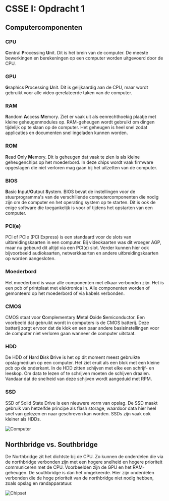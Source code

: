 # CSSE I: Opdracht 1
## Computercomponenten
### CPU
**C**entral **P**rocessing **U**nit. Dit is het brein van de computer. De meeste bewerkingen en berekeningen op een computer worden uitgevoerd door de CPU.
### GPU
**G**raphics **P**rocessing **U**nit. Dit is gelijkaardig aan de CPU, maar wordt gebruikt voor alle video gerelateerde taken van de computer. 
### RAM
**R**andom **A**ccess **M**emory. Ziet er vaak uit als eenrechthoekig plaatje met kleine geheugenmodules op. RAM-geheugen wordt gebruikt om dingen tijdelijk op te slaan op de computer. Het geheugen is heel snel zodat applicaties en documenten snel ingeladen kunnen worden.
### ROM
**R**ead **O**nly **M**emory. Dit is geheugen dat vaak te zien is als kleine geheugenchips op het moederbord. In deze chips wordt vaak firmware opgeslagen die niet verloren mag gaan bij het uitzetten van de computer.
### BIOS
**B**asic **I**nput/**O**utput **S**ystem. BIOS bevat de instellingen voor de stuurprogramma's van de verschillende computercomponenten die nodig zijn om de computer en het operating system op te starten. Dit is ook de enige software die toegankelijk is voor of tijdens het opstarten van een computer.
### PCI(e)
PCI of PCIe (PCI Express) is een standaard voor de slots van uitbreidingskaarten in een computer. Bij videokaarten was dit vroeger AGP, maar nu gebeurd dit altijd via een PCI(e) slot. Verder kunnen hier ook bijvoorbeeld audiokaarten, netwerkkaarten en andere uitbreidingskaarten op worden aangesloten.

### Moederbord
Het moederbord is waar alle componenten met elkaar verbonden zijn. Het is een pcb of printplaat met elektronica in. Alle componenten worden of gemonteerd op het moederbord of via kabels verbonden.

### CMOS
CMOS staat voor **C**omplementary **M**etal **O**xide **S**emiconductor. Een voorbeeld dat gebruikt wordt in computers is de CMOS batterij. Deze batterij zorgt ervoor dat de klok en een paar andere basisinstellingen voor de computer niet verloren gaan wanneer de computer uitstaat.
### HDD
De HDD of **H**ard **D**isk **D**rive is het op dit moment meest gebruikte opslagmedium op een computer. Het ziet eruit als een blok met een kleine pcb op de onderkant. In de HDD zitten schijven met elke een schrijf- en leeskop. Om data te lezen of te schrijven moeten de schijven draaien. Vandaar dat de snelheid van deze schijven wordt aangeduid met RPM.
### SSD
SSD of Solid State Drive is een nieuwere vorm van opslag. De SSD maakt gebruik van hetzelfde principe als flash storage, waardoor data hier heel snel van gelezen en naar geschreven kan worden. SSDs zijn vaak ook kleiner als HDDs.

![Computer](http://s3.thingpic.com/images/D3/pSwXVauekQdMMx5yHfZxtkR1.png)

## Northbridge vs. Southbridge
De Northbridge zit het dichtste bij de CPU. Zo kunnen de onderdelen die via de northbridge  verbonden zijn met een hogere snelheid en hogere prioriteit communiceren met de CPU. Voorbeelden zijn de GPU en het RAM-geheugen. De southbridge is dan het omgekeerde. Hier zijn onderdelen verbonden die de hoge prioriteit van de northbridge niet nodig hebben, zoals opslag en randapparatuur.

![Chipset](https://upload.wikimedia.org/wikipedia/commons/thumb/b/bd/Motherboard_diagram.svg/665px-Motherboard_diagram.svg.png)